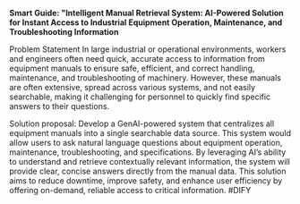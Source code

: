 **Smart Guide: "Intelligent Manual Retrieval System: AI-Powered Solution for Instant Access to Industrial Equipment Operation, Maintenance, and Troubleshooting Information**

Problem Statement In large industrial or operational environments, workers and engineers often need quick, accurate access to information from equipment manuals to ensure safe, efficient, 
and correct handling, maintenance, and troubleshooting of machinery. However, these manuals are often extensive, spread across various systems, and not easily searchable, making it challenging 
for personnel to quickly find specific answers to their questions.

Solution proposal: Develop a GenAI-powered system that centralizes all equipment manuals into a single searchable data source. This system would allow users to ask natural language questions 
about equipment operation, maintenance, troubleshooting, and specifications. By leveraging AI’s ability to understand and retrieve contextually relevant information, the system will provide clear, 
concise answers directly from the manual data. This solution aims to reduce downtime, improve safety, and enhance user efficiency by offering on-demand, reliable access to critical information. 
#DIFY
